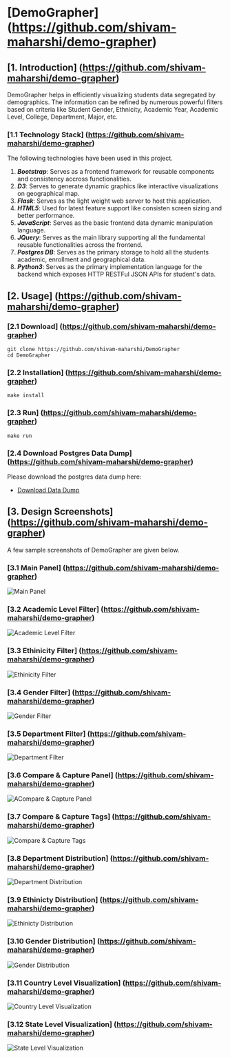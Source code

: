 # [DemoGrapher] (https://github.com/shivam-maharshi/demo-grapher)

## [1. Introduction] (https://github.com/shivam-maharshi/demo-grapher)

DemoGrapher helps in efficiently visualizing students data segregated by demographics. The information can be refined by numerous powerful filters based on criteria like Student Gender, Ethnicity, Academic Year, Academic Level, College, Department, Major, etc.

### [1.1 Technology Stack] (https://github.com/shivam-maharshi/demo-grapher)

The following technologies have been used in this project.

1. _**Bootstrap**_: Serves as a frontend framework for reusable components and consistency accross functionalities.
2. _**D3**_: Serves to generate dynamic graphics like interactive visualizations on geographical map.
3. _**Flask**_: Serves as the light weight web server to host this application.
4. _**HTML5**_: Used for latest feature support like consisten screen sizing and better performance.
5. _**JavaScript**_: Serves as the basic frontend data dynamic manipulation language.
6. _**JQuery**_: Serves as the main library supporting all the fundamental reusable functionalities across the frontend.
7. _**Postgres DB**_: Serves as the primary storage to hold all the students academic, enrollment and geographical data.
8. _**Python3**_: Serves as the primary implementation language for the backend which exposes HTTP RESTFul JSON APIs for student's data.

## [2. Usage] (https://github.com/shivam-maharshi/demo-grapher)

### [2.1 Download] (https://github.com/shivam-maharshi/demo-grapher)

```
git clone https://github.com/shivam-maharshi/DemoGrapher
cd DemoGrapher
```

### [2.2 Installation] (https://github.com/shivam-maharshi/demo-grapher)

```
make install
```

### [2.3 Run] (https://github.com/shivam-maharshi/demo-grapher)

```
make run
```

### [2.4 Download Postgres Data Dump] (https://github.com/shivam-maharshi/demo-grapher)
Please download the postgres data dump here:
* [Download Data Dump](https://drive.google.com/open?id=0BxWBnne3rp_vSnU0Wm5NQXV1Z28)

## [3. Design Screenshots] (https://github.com/shivam-maharshi/demo-grapher)
A few sample screenshots of DemoGrapher are given below.

### [3.1 Main Panel] (https://github.com/shivam-maharshi/demo-grapher)
![Main Panel](/lift/images/MainPanel.png?raw=true "Main Panel")

### [3.2 Academic Level Filter] (https://github.com/shivam-maharshi/demo-grapher)
![Academic Level Filter](/lift/images/AcademicLevelFilter.png?raw=true "Academic Level Filter")

### [3.3 Ethinicity Filter] (https://github.com/shivam-maharshi/demo-grapher)
![Ethinicity Filter](/lift/images/EthinicityFilter.png?raw=true "Ethinicity Filter")

### [3.4 Gender Filter] (https://github.com/shivam-maharshi/demo-grapher)
![Gender Filter](/lift/images/GenderFilter.png?raw=true "Gender Filter")

### [3.5 Department Filter] (https://github.com/shivam-maharshi/demo-grapher)
![Department Filter](/lift/images/DepartmentFilter.png?raw=true "Department Filter")

### [3.6 Compare & Capture Panel] (https://github.com/shivam-maharshi/demo-grapher)
![ACompare & Capture Panel](/lift/images/Compare&Capture.png?raw=true "Compare & Capture Panel")

### [3.7 Compare & Capture Tags] (https://github.com/shivam-maharshi/demo-grapher)
![Compare & Capture Tags](/lift/images/CCTags.png?raw=true "Compare & Capture Tags")

### [3.8 Department Distribution] (https://github.com/shivam-maharshi/demo-grapher)
![Department Distribution](/lift/images/DepartmentDistribution.png?raw=true "Department Distribution")

### [3.9 Ethinicty Distribution] (https://github.com/shivam-maharshi/demo-grapher)
![Ethinicty Distribution](/lift/images/EthinictyDistribution.png?raw=true "Ethinicty Distribution")

### [3.10 Gender Distribution] (https://github.com/shivam-maharshi/demo-grapher)
![Gender Distribution](/lift/images/GenderDistribution.png?raw=true "Gender Distribution")

### [3.11 Country Level Visualization] (https://github.com/shivam-maharshi/demo-grapher)
![Country Level Visualization](/lift/images/CountryLevel.png?raw=true "Country Level Visualization")

### [3.12 State Level Visualization] (https://github.com/shivam-maharshi/demo-grapher)
![State Level Visualization](/lift/images/StateLevel.png?raw=true "State Level Visualization")
